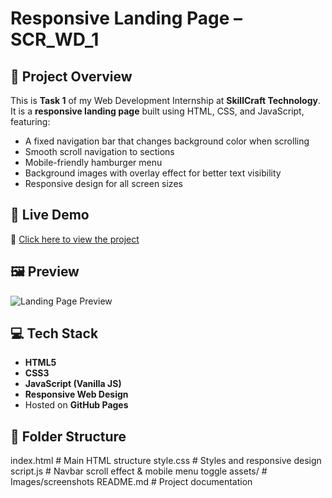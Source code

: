 # Responsive Landing Page – SCR_WD_1

## 📌 Project Overview
This is **Task 1** of my Web Development Internship at **SkillCraft Technology**.  
It is a **responsive landing page** built using HTML, CSS, and JavaScript, featuring:
- A fixed navigation bar that changes background color when scrolling
- Smooth scroll navigation to sections
- Mobile-friendly hamburger menu
- Background images with overlay effect for better text visibility
- Responsive design for all screen sizes

## 🚀 Live Demo
🔗 [Click here to view the project](https://your-github-link.netlify.app)

## 🖼️ Preview
![Landing Page Preview](assets/screenshot.png)

## 💻 Tech Stack
- **HTML5**
- **CSS3**
- **JavaScript (Vanilla JS)**
- **Responsive Web Design**
- Hosted on **GitHub Pages**

## 📂 Folder Structure
 index.html # Main HTML structure
 style.css # Styles and responsive design
 script.js # Navbar scroll effect & mobile menu toggle
 assets/ # Images/screenshots
 README.md # Project documentation
